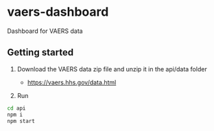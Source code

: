 # vaers-dashboard

Dashboard for VAERS data 

## Getting started

1. Download the VAERS data zip file and unzip it in the api/data folder

    - https://vaers.hhs.gov/data.html

2. Run

```sh
cd api
npm i
npm start
```
